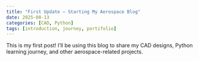```yaml
---
title: "First Update – Starting My Aerospace Blog"
date: 2025-08-13
categories: [CAD, Python]
tags: [introduction, journey, portifolio]
---
```

This is my first post! I’ll be using this blog to share my CAD designs, Python learning journey, and other aerospace-related projects.
